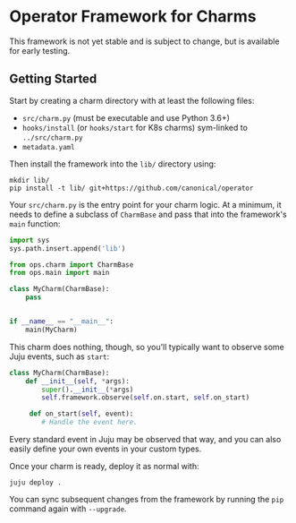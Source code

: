 # Operator Framework for Charms

This framework is not yet stable and is subject to change, but is available
for early testing.

## Getting Started

Start by creating a charm directory with at least the following files:

* `src/charm.py` (must be executable and use Python 3.6+)
* `hooks/install` (or `hooks/start` for K8s charms) sym-linked to `../src/charm.py`
* `metadata.yaml`

Then install the framework into the `lib/` directory using:

```
mkdir lib/
pip install -t lib/ git+https://github.com/canonical/operator
```

Your `src/charm.py` is the entry point for your charm logic. At a minimum, it
needs to define a subclass of `CharmBase` and pass that into the framework's
`main` function:

```python
import sys
sys.path.insert.append('lib')

from ops.charm import CharmBase
from ops.main import main

class MyCharm(CharmBase):
    pass


if __name__ == "__main__":
    main(MyCharm)
```

This charm does nothing, though, so you'll typically want to observe some Juju
events, such as `start`:

```python
class MyCharm(CharmBase):
    def __init__(self, *args):
        super().__init__(*args)
        self.framework.observe(self.on.start, self.on_start)

     def on_start(self, event):
        # Handle the event here.
```

Every standard event in Juju may be observed that way, and you can also easily
define your own events in your custom types.

Once your charm is ready, deploy it as normal with:

```
juju deploy .
```

You can sync subsequent changes from the framework by running the `pip`
command again with `--upgrade`.
